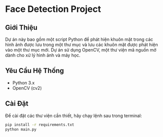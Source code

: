 # Face Detection Project

## Giới Thiệu
Dự án này bao gồm một script Python để phát hiện khuôn mặt trong các hình ảnh được lưu trong một thư mục và lưu các khuôn mặt được phát hiện vào một thư mục mới. Dự án sử dụng OpenCV, một thư viện mã nguồn mở dành cho xử lý hình ảnh và máy học.

## Yêu Cầu Hệ Thống
- Python 3.x
- OpenCV (cv2)

## Cài Đặt
Để cài đặt các thư viện cần thiết, hãy chạy lệnh sau trong terminal:
```bash
pip install -r requirements.txt
python main.py
